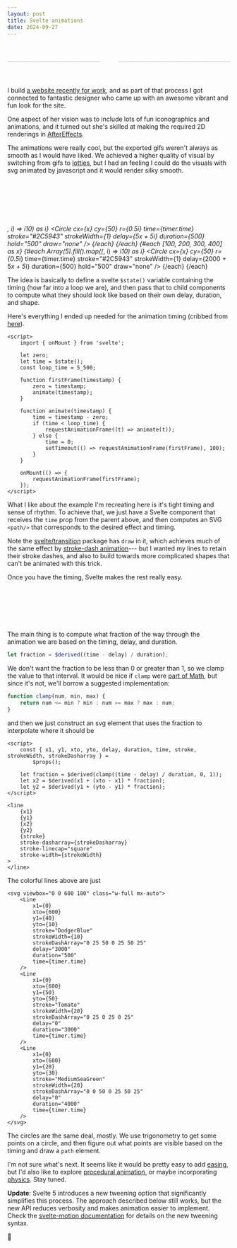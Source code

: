 ```yaml
---
layout: post
title: Svelte animations
date: 2024-09-27
---
```


<script>
  import Circle from "./svelte_animations/Circle.svelte";
  import Line from "./svelte_animations/Line.svelte";
  import { AnimationTimer } from '$lib/components/AnimationTimer.svelte.js'
  let timer = AnimationTimer(5500)

  $effect.root(() => {
    timer.start()
  });
</script>

<svg viewbox="0 0 600 100" class="w-full mt-24 mb-12 mx-auto">
  <path d="M0 50 L 250 50" stroke="#2C5943" stroke-dasharray="0 1 0"></path>
  <path d="M300 50 L 600 50" stroke="#2C5943" stroke-dasharray="0 1 0"></path>

<Line
    x0={0}
    x2={100}
    y0={50}
    y2={50}
    stroke="#2C5943"
    strokeWidth={4}
    time={timer.time}
    delay="0"
    duration={250}
  />

<rect x="100" y="0" width="100" height="100" rx="15" fill="#2C5943"></rect>
<Circle
    cx={150}
    cy={50}
    r={25}
    time={timer.time}
    delay="250"
    duration="500"
    hold="500"
    draw="reversed"
  />
<Circle
    cx={150}
    cy={50}
    r={35}
    time={timer.time}
    delay="750"
    duration="500"
    strokeDasharray="4 4"
  />
<Circle
    cx={150}
    cy={50}
    r={45}
    time={timer.time}
    delay="1250"
    duration="500"
    strokeDasharray="0 4"
  />
<Circle
    cx={150}
    cy={50}
    r={25}
    time={timer.time}
    delay="1750"
    duration="500"
    hold="400"
  />

<Line
    x0={200}
    x2={250}
    y0={50}
    y2={50}
    stroke="#2C5943"
    strokeWidth={4}
    time={timer.time}
    delay=2250
    duration={250}
  />

<rect x="250" y="0" width="100" height="100" rx="15" fill="#2C5943"></rect>
<path d="M300 0 L 300 100" stroke="white" stroke-dasharray="0 1 0"></path>
<path d="M250 50 L 350 50" stroke="white" stroke-dasharray="0 1 0"></path>
<Circle
    cx={300}
    cy={50}
    r={25}
    time={timer.time}
    stroke="none"
    fill="white"
    delay="2500"
    duration="250"
    hold="500"
    draw="none"
  />
<Circle
    cx={300}
    cy={50}
    r={25}
    time={timer.time}
    delay="0"
    duration="4000"
    hold="500"
    draw="none"
  />
<Circle cx={300} cy={50} r={35} time={timer.time} delay="3000" duration="500" />
<Circle
    cx={300}
    cy={50}
    r={45}
    time={timer.time}
    delay="3500"
    duration="500"
    strokeDasharray="0 4"
  />

<Line
    x0={350}
    x2={450}
    y0={50}
    y2={50}
    stroke="#2C5943"
    strokeWidth={4}
    time={timer.time}
    delay=4000
    duration={250}
  />

<rect x="400" y="0" width="100" height="100" rx="15" fill="#2C5943"></rect>
<Circle
    cx={450}
    cy={50}
    r={25}
    time={timer.time}
    delay="0"
    duration="4000"
    hold="500"
    draw="none"
  />
<Circle
    cx={450}
    cy={50}
    r={28}
    time={timer.time}
    delay="4250"
    duration="500"
    hold="500"
    strokeWidth={10}
  />
<Circle
    cx={450}
    cy={50}
    r={45}
    time={timer.time}
    delay="4750"
    duration="500"
    strokeDasharray="0 4"
  />

<Line
    x0={500}
    x2={600}
    y0={50}
    y2={50}
    stroke="#2C5943"
    strokeWidth={4}
    time={timer.time}
    delay=5250
    duration={250}
  />
</svg>

I build [a website recently for work](https://twirldata.com), and as part of that process I got connected to fantastic designer who came up with an awesome vibrant and fun look for the site.

One aspect of her vision was to include lots of fun iconographics and animations, and it turned out she's skilled at making the required 2D renderings in [AfterEffects](https://www.adobe.com/products/aftereffects.html).

The animations were really cool, but the exported gifs weren't always as smooth as I would have liked. We achieved a higher quality of visual by switching from gifs to [lotties](https://lottiefiles.com/), but I had an feeling I could do the visuals with svg animated by javascript and it would render silky smooth.

<svg viewbox="0 0 500 100" class="my-12 mx-auto">rect>
{#each [100, 200, 300, 400] as x}
{#each Array(5).fill().map((_, i) => i*10) as i}
<Circle
cx={x}
cy={50}
r={0.5*i}
time={timer.time}
stroke="#2C5943"
strokeWidth={1}
delay={5*x + 5*i}
duration={500}
hold="500"
draw="none"
/>
{/each}
{/each}
{#each [100, 200, 300, 400] as x}
{#each Array(5).fill().map((_, i) => i*10) as i}
<Circle
cx={x}
cy={50}
r={0.5*i}
time={timer.time}
stroke="#2C5943"
strokeWidth={1}
delay={2000 + 5*x + 5*i}
duration={500}
hold="500"
draw="none"
/>
{/each}
{/each}
</svg>

The idea is basically to define a svelte `$state()` variable containing the timing (how far into a loop we are), and then pass that to child components to compute what they should look like based on their own delay, duration, and shape.

Here's everything I ended up needed for the animation timing (cribbed from [here](https://developer.mozilla.org/en-US/docs/Web/API/Window/requestAnimationFrame#examples)).

```svelte
<script>
	import { onMount } from 'svelte';

	let zero;
	let time = $state();
	const loop_time = 5_500;

	function firstFrame(timestamp) {
		zero = timestamp;
		animate(timestamp);
	}

	function animate(timestamp) {
		time = timestamp - zero;
		if (time < loop_time) {
			requestAnimationFrame((t) => animate(t));
		} else {
			time = 0;
			setTimeout(() => requestAnimationFrame(firstFrame), 100);
		}
	}

	onMount(() => {
		requestAnimationFrame(firstFrame);
	});
</script>
```

What I like about the example I'm recreating here is it's tight timing and sense of rhythm. To achieve that, we just have a Svelte component that receives the `time` prop from the parent above, and then computes an SVG `<path/>` that corresponds to the desired effect and timing.

<div class="p-4 bg-gray-200">

Note the [svelte/transition](https://svelte.dev/docs/svelte-transition) package has `draw` in it, which achieves much of the same effect by [stroke-dash animation](https://css-tricks.com/svg-line-animation-works/)--- but I wanted my lines to retain their stroke dashes, and also to build towards more complicated shapes that can't be animated with this trick.

</div>

Once you have the timing, Svelte makes the rest really easy.

<svg viewbox="0 0 600 100" class="w-full mx-auto">
  <Line 
    x0={0} x2={600} y0={50} y2={50} stroke="Tomato" 
    strokeWidth={20} strokeDashArray="0 25 0 25 0 25" delay=0 duration=3000 time={timer.time}
  />
  <Line 
    x0={0} x2={600} y0={20} y2={30} stroke="MediumSeaGreen" 
    strokeWidth={20} strokeDashArray="0 0 50 0 25 50 25" delay=0 duration=4000 time={timer.time}
  />
  <Line 
    x0={0} x2={600} y0={40} y2={10} stroke="DodgerBlue" 
    strokeWidth={10} strokeDashArray="0 25 50 0 25 50 25" delay=3000 duration=500 time={timer.time}
  />
</svg>

The main thing is to compute what fraction of the way through the animation we are based on the timing, delay, and duration.

```js
let fraction = $derived((time - delay) / duration);
```

We don't want the fraction to be less than 0 or greater than 1, so we clamp the value to that interval. It would be nice if `clamp` were [part of Math](https://stackoverflow.com/questions/11409895/whats-the-most-elegant-way-to-cap-a-number-to-a-segment#comment137766458_39477954), but since it's not, we'll borrow a suggested implementation:

```js
function clamp(num, min, max) {
	return num <= min ? min : num >= max ? max : num;
}
```

and then we just construct an svg element that uses the fraction to interpolate where it should be

```svelte
<script>
	const { x1, y1, xto, yto, delay, duration, time, stroke, strokeWidth, strokeDasharray } =
		$props();

	let fraction = $derived(clamp((time - delay) / duration, 0, 1));
	let x2 = $derived(x1 + (xto - x1) * fraction);
	let y2 = $derived(y1 + (yto - y1) * fraction);
</script>

<line
	{x1}
	{y1}
	{x2}
	{y2}
	{stroke}
	stroke-dasharray={strokeDasharray}
	stroke-linecap="square"
	stroke-width={strokeWidth}
>
</line>
```

The colorful lines above are just

```svelte
<svg viewbox="0 0 600 100" class="w-full mx-auto">
	<Line
		x1={0}
		xto={600}
		y1={40}
		yto={10}
		stroke="DodgerBlue"
		strokeWidth={10}
		strokeDashArray="0 25 50 0 25 50 25"
		delay="3000"
		duration="500"
		time={timer.time}
	/>
	<Line
		x1={0}
		xto={600}
		y1={50}
		yto={50}
		stroke="Tomato"
		strokeWidth={20}
		strokeDashArray="0 25 0 25 0 25"
		delay="0"
		duration="3000"
		time={timer.time}
	/>
	<Line
		x1={0}
		xto={600}
		y1={20}
		yto={30}
		stroke="MediumSeaGreen"
		strokeWidth={20}
		strokeDashArray="0 0 50 0 25 50 25"
		delay="0"
		duration="4000"
		time={timer.time}
	/>
</svg>
```

The circles are the same deal, mostly. We use trigonometry to get some points on a circle, and then figure out what points are visible based on the timing and draw a `path` element.

I'm not sure what's next. It seems like it would be pretty easy to add [easing](https://svelte.dev/docs/svelte-easing), but I'd also like to explore [procedural animation](https://www.youtube.com/watch?v=qlfh_rv6khY), or maybe incorporating [physics](https://brm.io/matter-js/). Stay tuned.


**Update**: Svelte 5 introduces a new tweening option that significantly simplifies this process. The approach described below still works, but the new API reduces verbosity and makes animation easier to implement. Check the [svelte-motion documentation](https://svelte.dev/docs/svelte/svelte-motion) for details on the new tweening syntax.

<div class="flex place-content-center">🔲</div>

